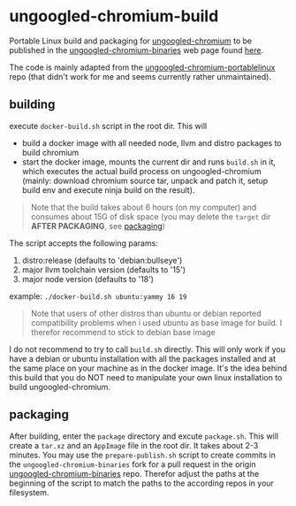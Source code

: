 # ungoogled-chromium-build

Portable Linux build and packaging for [ungoogled-chromium](https://github.com/ungoogled-software/ungoogled-chromium) to be published in the
[ungoogled-chromium-binaries](https://github.com/ungoogled-software/ungoogled-chromium-binaries) web page found [here](https://ungoogled-software.github.io/ungoogled-chromium-binaries/).

The code is mainly adapted from the [ungoogled-chromium-portablelinux](https://github.com/ungoogled-software/ungoogled-chromium-portablelinux) repo (that didn't work for me and seems currently rather unmaintained).

## building
execute `docker-build.sh` script in the root dir. This will
* build a docker image with all needed node, llvm and distro packages to build chromium
* start the docker image, mounts the current dir and runs `build.sh` in it, which executes the actual build process on ungoogled-chromium (mainly: download chromium source tar, unpack and patch it, setup build env and execute ninja build on the result).

>Note that the build takes about 6 hours (on my computer) and consumes about 15G of disk space (you may delete the `target` dir __AFTER PACKAGING__, see [packaging](#packaging))

The script accepts the following params:
1. distro:release (defaults to 'debian:bullseye')
2. major llvm toolchain version (defaults to '15')
3. major node version (defaults to '18')

example: `./docker-build.sh ubuntu:yammy 16 19`

>Note that users of other distros than ubuntu or debian reported compatibility problems when i used ubuntu as base image for build. I therefor recommend to stick to debian base image

I do not recommend to try to call `build.sh` directly. This will only work if you have a debian or ubuntu installation with all the packages installed and at the same place on your machine as in the docker image. It's the idea behind this build that you do NOT need to manipulate your own linux installation to build ungoogled-chromium.

## packaging
After building, enter the `package` directory and excute `package.sh`. This will create a `tar.xz` and an `AppImage` file in the root dir. It takes about 2-3 minutes.
You may use the `prepare-publish.sh` script to create commits in the `ungoogled-chromium-binaries` fork for a pull request in the origin [ungoogled-chromium-binaries](https://github.com/ungoogled-software/ungoogled-chromium-binaries) repo. Therefor adjust the paths at the beginning of the script to match the paths to the according repos in your filesystem.
